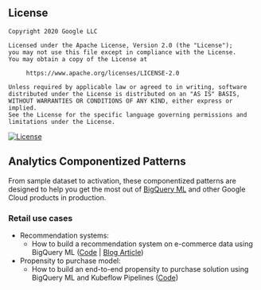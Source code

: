 ## License
```
Copyright 2020 Google LLC

Licensed under the Apache License, Version 2.0 (the "License");
you may not use this file except in compliance with the License.
You may obtain a copy of the License at

     https://www.apache.org/licenses/LICENSE-2.0

Unless required by applicable law or agreed to in writing, software
distributed under the License is distributed on an "AS IS" BASIS,
WITHOUT WARRANTIES OR CONDITIONS OF ANY KIND, either express or implied.
See the License for the specific language governing permissions and
limitations under the License.
```
[![License](https://img.shields.io/badge/License-Apache%202.0-blue.svg)](LICENSE)

## Analytics Componentized Patterns

From sample dataset to activation, these componentized patterns are designed to help you get the most out of [BigQuery ML](https://cloud.google.com/bigquery-ml/docs) and other Google Cloud products in production.

### Retail use cases
* Recommendation systems:
  * How to build a recommendation system on e-commerce data using BigQuery ML ([Code](retail/recommendation-system/bqml/README.md) | [Blog Article](https://medium.com/google-cloud/how-to-build-a-recommendation-system-on-e-commerce-data-using-bigquery-ml-df9af2b8c110))
* Propensity to purchase model:
  * How to build an end-to-end propensity to purchase solution using BigQuery ML and Kubeflow Pipelines ([Code](retail/propensity-model/bqml/README.md))